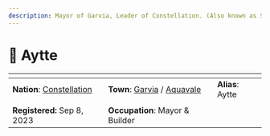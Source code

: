 ```yaml
---
description: Mayor of Garvia, Leader of Constellation. (Also known as SwineFeather)
---
```


# 👤 Aytte

<table data-view="cards"><thead><tr><th></th><th></th><th></th></tr></thead><tbody><tr><td><strong>Nation</strong>: <a href="../../../../nations/present-nations/constellation.md">Constellation</a></td><td><strong>Town</strong>: <a href="../">Garvia</a> / <a href="../../aquavale.md">Aquavale</a></td><td><strong>Alias</strong>: Aytte</td></tr><tr><td></td><td></td><td></td></tr><tr><td><strong>Registered:</strong> Sep 8, 2023</td><td><strong>Occupation</strong>: Mayor &#x26; Builder</td><td></td></tr></tbody></table>
